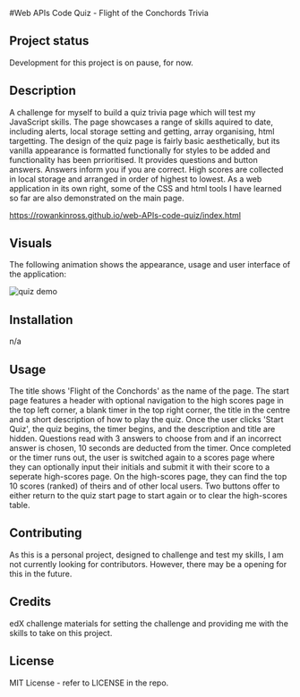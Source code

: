 #Web APIs Code Quiz - Flight of the Conchords Trivia

## Project status
Development for this project is on pause, for now.

## Description
A challenge for myself to build a quiz trivia page which will test my JavaScript skills. The page showcases a range of skills aquired to date, including alerts, local storage setting and getting, array organising, html targetting. The design of the quiz page is fairly basic aesthetically, but its vanilla appearance is formatted functionally for styles to be added and functionality has been prrioritised. It provides questions and button answers. Answers inform you if you are correct. High scores are collected in local storage and arranged in order of highest to lowest. As a web application in its own right, some of the CSS and html tools I have learned so far are also demonstrated on the main page.

https://rowankinross.github.io/web-APIs-code-quiz/index.html

## Visuals
The following animation shows the appearance, usage and user interface of the application:

![quiz demo](./assets/images/web-API-code-quiz-demo.gif)

## Installation
n/a

## Usage
The title shows 'Flight of the Conchords' as the name of the page. The start page features a header with optional navigation to the high scores page in the top left corner, a blank timer in the top right corner, the title in the centre and a short description of how to play the quiz. Once the user clicks 'Start Quiz', the quiz begins, the timer begins, and the description and title are hidden. Questions read with 3 answers to choose from and if an incorrect answer is chosen, 10 seconds are deducted from the timer. Once completed or the timer runs out, the user is switched again to a scores page where they can optionally input their initials and submit it with their score to a seperate high-scores page. On the high-scores page, they can find the top 10 scores (ranked) of theirs and of other local users. Two buttons offer to either return to the quiz start page to start again or to clear the high-scores table.


## Contributing
As this is a personal project, designed to challenge and test my skills, I am not currently looking for contributors. However, there may be a opening for this in the future.

## Credits

edX challenge materials for setting the challenge and providing me with the skills to take on this project.

## License

MIT License - refer to LICENSE in the repo.